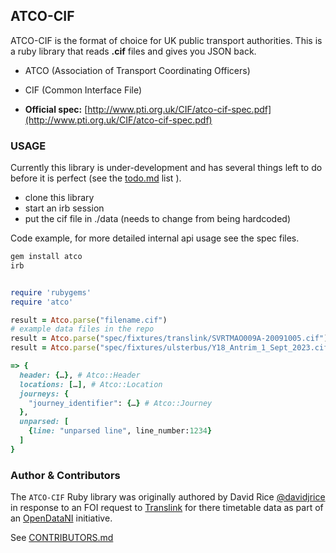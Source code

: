 ## ATCO-CIF

ATCO-CIF is the format of choice for UK public transport authorities. This is a ruby library that reads **.cif** files and gives you JSON back.

* ATCO (Association of Transport Coordinating Officers)
* CIF (Common Interface File)

* **Official spec:** [http://www.pti.org.uk/CIF/atco-cif-spec.pdf](http://www.pti.org.uk/CIF/atco-cif-spec.pdf)

### USAGE

Currently this library is under-development and has several things left to do before it is perfect (see the [todo.md](http://github.com/davidjrice/atco/blob/master/TODO.md) list ).

* clone this library
* start an irb session
* put the cif file in ./data (needs to change from being hardcoded)

Code example, for more detailed internal api usage see the spec files.


```ruby
gem install atco
irb


require 'rubygems'
require 'atco'

result = Atco.parse("filename.cif")
# example data files in the repo
result = Atco.parse("spec/fixtures/translink/SVRTMAO009A-20091005.cif")
result = Atco.parse("spec/fixtures/ulsterbus/Y18_Antrim_1_Sept_2023.cif")

=> {
  header: {…}, # Atco::Header
  locations: […], # Atco::Location
  journeys: {
    "journey_identifier": {…} # Atco::Journey
  },
  unparsed: [
    {line: "unparsed line", line_number:1234}
  ]
}
```

### Author & Contributors

The `ATCO-CIF` Ruby library was originally authored by David Rice [@davidjrice](https://github.com/davidjrice) in response to an FOI request to [Translink](https://www.translink.co.uk) for there timetable data as part of an [OpenDataNI](https://admin.opendatani.gov.uk) initiative.

See [CONTRIBUTORS.md](http://github.com/davidjrice/atco/blob/master/CONTRIBUTORS.md)
